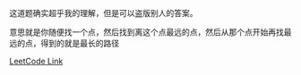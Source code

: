 这道题确实超乎我的理解，但是可以盗版别人的答案。  

意思就是你随便找一个点，然后找到离这个点最远的点，然后从那个点开始再找最远的点，得到的就是最长的路径  

[LeetCode Link](会员题就不给link了吧)